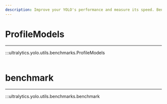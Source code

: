 ```yaml
---
description: Improve your YOLO's performance and measure its speed. Benchmark utility for YOLOv5.
---
```


# ProfileModels
---
:::ultralytics.yolo.utils.benchmarks.ProfileModels
<br><br>

# benchmark
---
:::ultralytics.yolo.utils.benchmarks.benchmark
<br><br>
